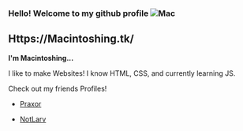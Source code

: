 ### Hello! Welcome to my github profile     ![Mac](https://macintoshing.tk/Img/dead.png)
## Https://Macintoshing.tk/
**I'm Macintoshing...**


I like to make Websites! I know HTML, CSS, and currently learning JS.


Check out my friends Profiles!


- [Praxor](https://github.com/praxor)


- [NotLarv](https://github.com/notlarvi)


